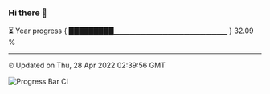 ### Hi there 👋

⏳ Year progress { █████████▁▁▁▁▁▁▁▁▁▁▁▁▁▁▁▁▁▁▁▁▁ } 32.09 %

---

⏰ Updated on Thu, 28 Apr 2022 02:39:56 GMT

![Progress Bar CI](https://github.com/ZhaoGui/ZhaoGui/workflows/Progress%20Bar%20CI/badge.svg)

